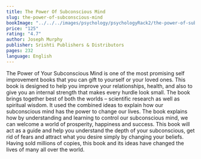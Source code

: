 ```yaml
---
title: The Power Of Subconscious Mind
slug: the-power-of-subconscious-mind
bookImage: "../../../images/psychology/psychologyRack2/the-power-of-subconscious-mind.jpg"
price: "125"
rating: "4.7"
author: Joseph Murphy
publisher: Srishti Publishers & Distributors
pages: 232
language: English
---
```

The Power of Your Subconscious Mind is one of the most promising self improvement books that you can gift to yourself or your loved ones. This book is designed to help you improve your relationships, health, and also to give you an internal strength that makes every hurdle look small.
The book brings together best of both the worlds – scientific research as well as spiritual wisdom. It used the combined ideas to explain how our subconscious mind has the power to change our lives. The book explains how by understanding and learning to control our subconscious mind, we can welcome a world of prosperity, happiness and success.
This book will act as a guide and help you understand the depth of your subconscious, get rid of fears and attract what you desire simply by changing your beliefs.
Having sold millions of copies, this book and its ideas have changed the lives of many all over the world.
<br/>
<br/>